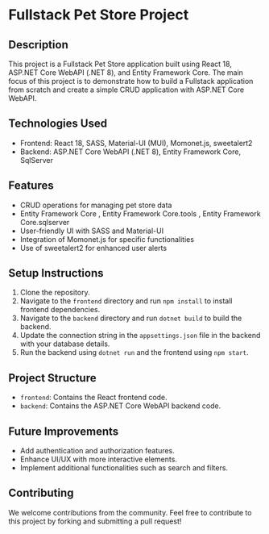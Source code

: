 # Fullstack Pet Store Project

## Description
This project is a Fullstack Pet Store application built using React 18, ASP.NET Core WebAPI (.NET 8), and Entity Framework Core. The main focus of this project is to demonstrate how to build a Fullstack application from scratch and create a simple CRUD application with ASP.NET Core WebAPI.

## Technologies Used
- Frontend: React 18, SASS, Material-UI (MUI), Momonet.js, sweetalert2
- Backend: ASP.NET Core WebAPI (.NET 8), Entity Framework Core, SqlServer

## Features
- CRUD operations for managing pet store data
- Entity Framework Core , Entity Framework Core.tools , Entity Framework Core.sqlserver 
- User-friendly UI with SASS and Material-UI
- Integration of Momonet.js for specific functionalities
- Use of sweetalert2 for enhanced user alerts

## Setup Instructions
1. Clone the repository.
2. Navigate to the `frontend` directory and run `npm install` to install frontend dependencies.
3. Navigate to the `backend` directory and run `dotnet build` to build the backend.
4. Update the connection string in the `appsettings.json` file in the backend with your database details.
5. Run the backend using `dotnet run` and the frontend using `npm start`.

## Project Structure
- `frontend`: Contains the React frontend code.
- `backend`: Contains the ASP.NET Core WebAPI backend code.

## Future Improvements
- Add authentication and authorization features.
- Enhance UI/UX with more interactive elements.
- Implement additional functionalities such as search and filters.


## Contributing
We welcome contributions from the community.
Feel free to contribute to this project by forking and submitting a pull request!

